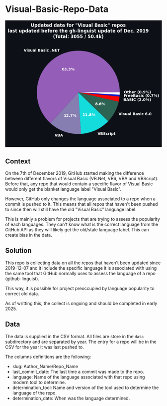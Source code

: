 # Visual-Basic-Repo-Data

![2019 Language Chart](charts/2019.png)

## Context

On the 7th of December 2019, GitHub started making the difference between different flavors of Visual Basic (VB.Net, VB6, VBA and VBScript). Before that, any repo that would contain a specific flavor of Visual Basic would only get the blanket language label "Visual Basic".

However, GitHub only changes the language associated to a repo when a commit is pushed to it. This means that all repos that haven't been pushed to since then will still have the old "Visual Basic" language label.

This is mainly a problem for projects that are trying to assess the popularity of each languages. They can't know what is the correct language from the GitHub API as they will likely get the old/stale language label. This can create bias in the data.

## Solution

This repo is collecting data on all the repos that haven't been updated since 2019-12-07 and it include the specific language it is associated with using the same tool that GitHub normally uses to assess the language of a repo (github-linguist).

This way, it is possible for project preoccupied by language popularity to correct old data.

As of writting this, the collect is ongoing and should be completed in early 2025.

## Data

The data is supplied in the CSV format. All files are store in the `data` subdirectory and are separated by year. The entry for a repo will be in the CSV for the year it was last pushed to.

The columns definitions are the following:

- slug: Author_Name/Repo_Name
- last_commit_date: The last time a commit was made to the repo.
- language: Name of the language associated with that repo using modern tool to determine.
- determination_tool: Name and version of the tool used to determine the language of the repo.
- determination_date: When was the language determined.
